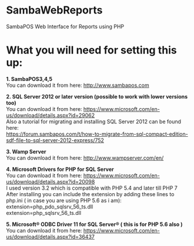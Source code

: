 # SambaWebReports
SambaPOS Web Interface for Reports using PHP

# What you will need for setting this up:
<b>1. SambaPOS3,4,5</b><br>
You can download it from here: http://www.sambapos.com

<b>2. SQL Server 2012 or later version (possible to work with lower versions too)</b><br>
You can download it from here: https://www.microsoft.com/en-us/download/details.aspx?id=29062<br>
Also a tutorial for migrating and installing SQL Server 2012 can be found here:<br>
https://forum.sambapos.com/t/how-to-migrate-from-sql-compact-edition-sdf-file-to-sql-server-2012-express/752

<b>3. Wamp Server</b><br>
You can download it from here: http://www.wampserver.com/en/

<b>4. Microsoft Drivers for PHP for SQL Server</b><br>
You can download it from here: https://www.microsoft.com/en-us/download/details.aspx?id=20098<br>
I used version 3.2 which is compatible with PHP 5.4 and later till PHP 7<br>
After installing you can include the extension by adding these lines to php.ini ( in case you are using PHP 5.6 as i am):<br>
extension=php_pdo_sqlsrv_56_ts.dll<br>
extension=php_sqlsrv_56_ts.dll

<b>5. Microsoft® ODBC Driver 11 for SQL Server® ( this is for PHP 5.6 also )</b><br>
You can download it from here: https://www.microsoft.com/en-us/download/details.aspx?id=36437
